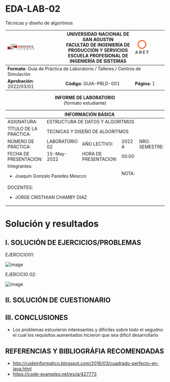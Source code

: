 # EDA-LAB-02
Técnicas y diseño de algoritmos
<div align="center">
<table>
    <theader>
        <tr>
            <td><img src="https://github.com/rescobedoq/pw2/blob/main/epis.png?raw=true" alt="EPIS" style="width:50%; height:auto"/></td>
            <th>
                <span style="font-weight:bold;">UNIVERSIDAD NACIONAL DE SAN AGUSTIN</span><br />
                <span style="font-weight:bold;">FACULTAD DE INGENIERÍA DE PRODUCCIÓN Y SERVICIOS</span><br />
                <span style="font-weight:bold;">ESCUELA PROFESIONAL DE INGENIERÍA DE SISTEMAS</span>
            </th>
            <td><img src="https://github.com/rescobedoq/pw2/blob/main/abet.png?raw=true" alt="ABET" style="width:50%; height:auto"/></td>
        </tr>
    </theader>
    <tbody>
        <tr><td colspan="3"><span style="font-weight:bold;">Formato</span>: Guía de Práctica de Laboratorio / Talleres / Centros de Simulación</td></tr>
        <tr><td><span style="font-weight:bold;">Aprobación</span>:  2022/03/01</td><td><span style="font-weight:bold;">Código</span>: GUIA-PRLD-001</td><td><span style="font-weight:bold;">Página</span>: 1</td></tr>
    </tbody>
</table>
</div>

<div align="center">
<span style="font-weight:bold;">INFORME DE LABORATORIO</span><br />
<span>(formato estudiante)</span>
</div>


<table>
<theader>
<tr><th colspan="6">INFORMACIÓN BÁSICA</th></tr>
</theader>
<tbody>
<tr><td>ASIGNATURA:</td><td colspan="5">ESTRUCTURA DE DATOS Y ALGORITMOS</td></tr>
<tr><td>TÍTULO DE LA PRÁCTICA: </td><td colspan="5">TECNICAS Y DISEÑO DE ALGORITMOS</td></tr>
<tr>
<td>NÚMERO DE PRÁCTICA: </td><td>LABORATORIO 02</td><td>AÑO LECTIVO:</td><td>2022 A</td><td>NRO. SEMESTRE:</td><td>III</td>
</tr>
<tr>
<td>FECHA DE PRESENTACION:</td><td>15-May-2022</td><td>HORA DE PRESENTACION:</td><td colspan="3">00:00</td>
</tr>
<tr><td colspan="3">Integrantes:
<ul>
<li>Joaquín Gonzalo Paredes Mescco</li>
</ul>
</td>
<td>NOTA:</td><td colspan="2"></td>
</tr>
<tr><td colspan="6">DOCENTES:
<ul>
<li>JORGE CRISTHIAN CHAMBY DIAZ</li>
</ul>
</td>
</<tr>
</tdbody>
</table>


# Solución y resultados

## I.		SOLUCIÓN DE EJERCICIOS/PROBLEMAS
EJERCICIO01:

![image](https://user-images.githubusercontent.com/91225726/168537519-717a0c24-61ad-4ef2-bd3e-a1d743872395.png)


EJERCICIO 02:

![image](https://user-images.githubusercontent.com/91225726/168537554-3bceb4b5-e21e-4d1a-919b-4e92b4577b95.png)



## II.	SOLUCIÓN DE CUESTIONARIO


## III.	CONCLUSIONES

- Los problemas estuvieron interesantes y dificiles sobre todo el segudno el cual los requisitos aumentados hicieron que sea dificil
  desarrollarlo

## REFERENCIAS Y BIBLIOGRÁFIA RECOMENDADAS
-   http://codeinformatico.blogspot.com/2016/03/cuadrado-perfecto-en-java.html
-   https://code-examples.net/es/q/427773
